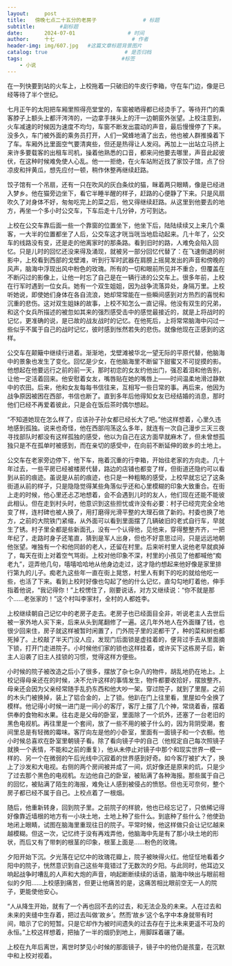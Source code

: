 ```yaml
---
layout:     post                       
title:   傍晚七点二十五分的老房子               # 标题
subtitle:        #副标题
date:       2024-07-01                 # 时间
author:     十七                         # 作者
header-img: img/607.jpg   #这篇文章标题背景图片
catalog: true                         # 是否归档
tags:                                #标签
    - 小说
---
```

在一列快要到站的火车上，上校拖着一只破旧的牛皮行李箱，守在车门边，像是已经等待了半个世纪。

七月正午的太阳把车厢里照得亮堂堂的，车窗被晒得都已经烫手了。等待开门的乘客脖子上额头上都汗涔涔的，一边拿手抹头上的汗一边朝窗外张望。上校注意到，火车减速的时候因为速度不均匀，车窗不断发出震动的声音，最后慢慢停了下来。没多久，车门被外面的乘务员打开，人们一窝蜂地涌了出去，他也被人群推搡着下了车。车厢外比里面空气要清爽些，但还是热得让人发闷。再加上一出站立马挤上来许多要载客的出租车司机，操着他熟悉的口音，都来问他要去哪里，声音此起彼伏，在这种时候难免使人心乱。他一一拒绝，在火车站附近找了家饺子馆，点了份凉皮和拌黄瓜，想先应付一顿，稍作休整再继续赶路。

饺子馆有一个吊扇，还有一只在吹风的灰白条纹的猫，眯着两只眼睛，像是已经进入梦乡。他在猫旁边坐下，看它半睡半醒的样子，赶路的心便静了下来。只是风扇吹久了对身体不好，匆匆吃完上的菜之后，他又得继续赶路。从这里到他要去的地方，再坐一个多小时公交车，下车后走十几分钟，方可到达。

上校在公交车靠后面一些一个靠窗的位置坐下，他坐下后，陆陆续续又上来几个乘客，一大半的位置都坐了人后，公交车这才咣当咣当地启动起来。几十年了，公交车的线路没有变，还是走的他离家时的那条路。看到旧时的路，人难免会陷入回忆。只是儿时的回忆还没来得及涌现，就被另一部分回忆代替了：在飞速倒退的树影中，上校看到西部的戈壁滩，听到行军时武器在肩膀上摇晃发出的声音和傍晚的风声，脑海中浮现出风中粉色的玫瑰。所有的一切和眼前所见并不重合，但覆盖在不断闪过的影像上，让他一时忘了自己是在一辆行进的公交车上。很多年前，上校在行军时遇到一位女兵。她有一个双生姐姐，因为战争流落异处，身隔万里。上校听她说，即使她们身体在各自流浪，她却常常能在一些瞬间感到对方热烈的喜悦和沉重的悲伤。这对双生姐妹的故事，上校不知怎么一直记得。他没有双生的兄弟，和这个女兵所描述的被忽如其来的强烈感受击中的感觉最接近的，就是上将战时的记忆，更准确的说，是已故的战友战时的记忆。在他死后，上将常常脑海中闪过一些似乎不属于自己的战时记忆，彼时感到怅然若失的悲伤。就像他现在正感到的这样。

公交车在颠簸中继续行进着。渐渐地，戈壁滩被华北一望无际的平原代替，他脑海中的景象也发生了变化。回忆是少女，在他脑海里不断留下甜蜜又不可捉摸的影。他想起在他要远行之前的前一天，那时初恋的女友约他出门，强忍着泪和他告别，让他一定活着回来。他安慰着女友，嘴唇贴在她的嘴唇上——时间温柔地滑过静默中的农田。后来，他和女友每每书信往来，互相写一些日常的事。再后来，他因为战争原因被困在西部，书信也断了。直到多年后他得知女友已经结婚的消息，那时他们已经不再爱着彼此，只是会在饭后茶时偶尔想起。

“不知道她现在怎么样了，应该孙子孙女都已经长大了吧。”他这样想着，心里久违地感到孤独。说来也奇怪，他在西部闯荡这么多年，就连有一次自己漫步三天三夜寻找部队时都没有这样孤独的感受，他以为自己在这方面早就麻木了，但未曾想孤独只是不在孤单时被感到，而在亲切的感受中，在向前不断延伸的故乡的土地上。

公交车在老家旁边停下，他下车，拖着沉重的行李箱，开始往老家的方向走。几十年过去，一些平房已经被楼房代替，路边的店铺也都变了样，但街道还隐约可以看到从前的痕迹。虽说是从前的痕迹，也只是一种粗略的感受，上校早就忘记了这条街道从前的样子，只是隐隐觉得某些角落似乎还和心里模糊的印象大致重合。在街上走的时候，他心里还忐忑地想着，会不会遇到儿时的友人，他们现在还能不能彼此相认。但在走到村头时，他意识到这些担忧或许没有必要：村子已经完完全全地变了样，连村碑也被人换了，用打磨得光滑平整的大理石做了新的。村委也换了地方，之前的大院铁门紧缩，从外面可以看到里面摆了几辆破旧的老式自行车，早就生了锈。村子里全都是些新面孔，没有一个认得他，见他来，穿得整整齐齐，一把年纪了，走路时身子还笔直，猜到是军人出身，但也不好意思过问，只是远远地朝他张望。唯独有一个和他同龄的老人，还留在村里。后来听村里人说他老早就疯掉了，每天在街上对着空气骂街。上校对他印象不深，村里的小孩见了他都喊他“痴老九”，逗弄他几句，嘻嘻哈哈地从他身边走过，这才隐约想起来他好像是家里排行第九的儿子。痴老九这些年一直在街上晃悠，村里人有剩下的吃的就给他吃一些，也活了下来。看到上校时好像也勾起了他的什么记忆，直勾勾地盯着他，伸手指着他说，“我记得你！”上校愣住了，刚要说话，对方又继续说：“你不就是那个……老张家的！”这个村叫李家村，全村的人都姓李。

上校继续朝自己记忆中的老房子走去。老房子也已经面目全非，听说老主人去世后被一家外地人买下来，后来从头到尾翻修了一遍。这几年外地人在外面赚了钱，也很少回来住，房子就这样被暂时闲置了，门外院子里的泥都干了，种的菜和树也都死掉了。上校敲了半天门没人应，发现门后面锁是虚挂着的，便背过手去从里面摘下锁，打开门走进院子。小时候他们家的锁也这样挂着，或许买下这栋房子后，新主人沿袭了旧主人挂锁的习惯，觉得这样方便些。

小时候的院子被改造之后小了很多，摆放了杂七杂八的物件，胡乱地扔在地上。上校记得母亲还在的时候，决不允许这样的事情发生，物件都要收拾好，摆放整齐。母亲还会因为父亲经常随手乱扔东西和他大吵一架。穿过院子，就到了里屋。之前的木头门被换掉，装上了铝合金的，上了锁。他趴在门上往里看，里屋如今全换了模样。他记得小时候一进门是一间小的客厅，客厅上摆了几个神，常烧着香，摆着供奉的食物和水果。往右走是父母的卧室，里面除了一个炕外，还塞了一台老旧的黑色电视机。再往里是一个套间，放了一些不用的被子什么的，因为背阴受潮，套间里总是有轻微的霉味。客厅向左是他的小卧室，里面有一面镜子和一个衣橱。他小时候总喜欢在卧室里朝镜子看。除了看向镜子中的自己（他规定自己每次照镜子就换一个表情，不能和之前的重复），他从未停止对镜子中那个和现实世界一模一样的、另一个在微弱的午后光线中沉寂着的世界感到好奇。如今客厅被扩大了，换上了沙发和大电视。右侧的两个房间被并成了一间，炕好像还是原来的炕，只是少了过去那个黑色的电视机。左边他自己的卧室，被贴满了各种海报。那些属于自己的回忆，被贴满了陌生的海报，难免让人感到被侵占的愤怒。但也无可奈何，整个房子都已经不属于自己。上校点着了一根烟。

随后，他重新转身，回到院子里。之前院子的样貌，他也已经忘记了，只依稀记得好像靠近墙根的地方有一小块土地，土地上种了些什么。到底种了些什么？他使劲地闭上眼睛，试图在脑海里重现往日的院子。平常时候，他这样做只会让记忆越来越模糊。但这一次，记忆终于没有再戏弄他，他脑海中先是有了那小块土地的形状，而后又有了带刺的根茎的印象，根茎上面是……粉色的玫瑰。

夕阳开始下沉。夕光落在记忆中的玫瑰花瓣上，院子被映得火红。他怔怔地看着夕阳中的院子，恍然意识到自己这些年竟错过了无数次的夕阳。与此同时，他耳边又响起战争时嘈乱的人声和大炮的声音，响起断断续续的话语，脑海中映出与眼前相似的夕阳……上校感到痛苦，但更让他痛苦的是，这痛苦相比眼前空无一人的院子，更能使他安心。

“人从降生开始，就有了一个再也回不去的过去，和无法企及的未来。人在过去和未来的夹缝中生存着，把过去叫做‘故乡’。然而‘故乡’这个名字中本身就带有时间，暗示了它的短暂。只是它却作为被时间遗失的过去存在于比未来更遥不可及的永恒。”上校这样想着，把抽了一半的烟扔到地上，用脚踩着碾了碾。

上校在九年后离世，离世时梦见小时候的那面镜子，镜子中的他仍是孩童，在沉默中和上校对视着。
